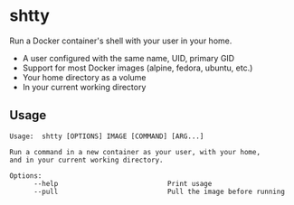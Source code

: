 # shtty

Run a Docker container's shell with your user in your home.

* A user configured with the same name, UID, primary GID
* Support for most Docker images (alpine, fedora, ubuntu, etc.)
* Your home directory as a volume
* In your current working directory

## Usage

```
Usage:  shtty [OPTIONS] IMAGE [COMMAND] [ARG...]

Run a command in a new container as your user, with your home,
and in your current working directory.

Options:
      --help                           Print usage
      --pull                           Pull the image before running
```
